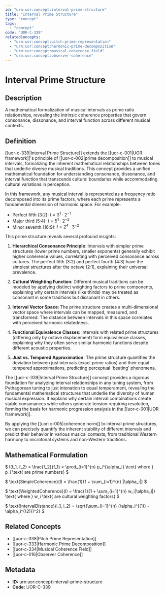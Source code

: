```yaml
---
id: "urn:uor:concept:interval-prime-structure"
title: "Interval Prime Structure"
type: "concept"
tags:
  - "concept"
code: "UOR-C-339"
relatedConcepts:
  - "urn:uor:concept:pitch-prime-representation"
  - "urn:uor:concept:harmonic-prime-decomposition"
  - "urn:uor:concept:musical-coherence-field"
  - "urn:uor:concept:observer-coherence"
---
```


# Interval Prime Structure

## Description

A mathematical formalization of musical intervals as prime ratio relationships, revealing the intrinsic coherence properties that govern consonance, dissonance, and interval function across different musical contexts.

## Definition

[[uor-c-339|Interval Prime Structure]] extends the [[uor-c-001|UOR framework]]'s principle of [[uor-c-002|prime decomposition]] to musical intervals, formalizing the inherent mathematical relationships between tones that underlie diverse musical traditions. This concept provides a unified mathematical foundation for understanding consonance, dissonance, and interval function that transcends cultural boundaries while accommodating cultural variations in perception.

In this framework, any musical interval is represented as a frequency ratio decomposed into its prime factors, where each prime represents a fundamental dimension of harmonic space. For example:

- Perfect fifth (3:2): $I = 3^1 \cdot 2^{-1}$
- Major third (5:4): $I = 5^1 \cdot 2^{-2}$
- Minor seventh (16:9): $I = 2^4 \cdot 3^{-2}$

This prime structure reveals several profound insights:

1. **Hierarchical Consonance Principle**: Intervals with simpler prime structures (lower prime numbers, smaller exponents) generally exhibit higher coherence values, correlating with perceived consonance across cultures. The perfect fifth (3:2) and perfect fourth (4:3) have the simplest structures after the octave (2:1), explaining their universal prevalence.

2. **Cultural Weighting Function**: Different musical traditions can be modeled by applying distinct weighting factors to prime components, explaining why certain intervals (like thirds) may be treated as consonant in some traditions but dissonant in others.

3. **Interval Vector Space**: The prime structure creates a multi-dimensional vector space where intervals can be mapped, measured, and transformed. The distance between intervals in this space correlates with perceived harmonic relatedness.

4. **Functional Equivalence Classes**: Intervals with related prime structures (differing only by octave displacement) form equivalence classes, explaining why they often serve similar harmonic functions despite different acoustic properties.

5. **Just vs. Tempered Approximation**: The prime structure quantifies the deviation between just intervals (exact prime ratios) and their equal-tempered approximations, predicting perceptual 'beating' phenomena.

The [[uor-c-339|Interval Prime Structure]] concept provides a rigorous foundation for analyzing interval relationships in any tuning system, from Pythagorean tuning to just intonation to equal temperament, revealing the fundamental mathematical structures that underlie the diversity of human musical expression. It explains why certain interval combinations create stable consonances while others generate tension requiring resolution, forming the basis for harmonic progression analysis in the [[uor-c-001|UOR framework]].

By applying the [[uor-c-005|coherence norm]] to interval prime structures, we can precisely quantify the inherent stability of different intervals and predict their behavior in various musical contexts, from traditional Western harmony to microtonal systems and non-Western traditions.

## Mathematical Formulation

$
I(f_1, f_2) = \frac{f_2}{f_1} = \prod_{i=1}^{n} p_i^{\alpha_i} \text{ where } p_i \text{ are prime numbers}
$

$
\text{SimpleCoherence}(I) = \frac{1}{1 + \sum_{i=1}^{n} |\alpha_i|}
$

$
\text{WeightedCoherence}(I) = \frac{1}{1 + \sum_{i=1}^{n} w_i|\alpha_i|} \text{ where } w_i \text{ are cultural weighting factors}
$

$
\text{IntervalDistance}(I_1, I_2) = \sqrt{\sum_{i=1}^{n} (\alpha_i^{(1)} - \alpha_i^{(2)})^2}
$

## Related Concepts

- [[uor-c-338|Pitch Prime Representation]]
- [[uor-c-333|Harmonic Prime Decomposition]]
- [[uor-c-334|Musical Coherence Field]]
- [[uor-c-016|Observer Coherence]]

## Metadata

- **ID:** urn:uor:concept:interval-prime-structure
- **Code:** UOR-C-339

